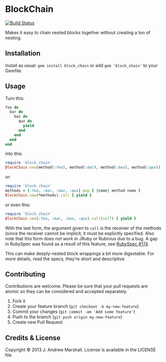 # BlockChain

[![Build Status](https://secure.travis-ci.org/amarshall/block_chain.png)](http://travis-ci.org/amarshall/block_chain)

Makes it easy to chain nested blocks together without creating a ton of nesting.

## Installation

Install as usual: `gem install block_chain` or add `gem 'block_chain'` to your Gemfile.

## Usage

Turn this:

```ruby
foo do
  bar do
    baz do
      qux do
        yield
      end
    end
  end
end
```

into this:

```ruby
require 'block_chain'
BlockChain.new(method(:foo), method(:bar), method(:baz), method(:qux)).call { yield }
```

or:

```ruby
require 'block_chain'
methods = [:foo, :bar, :baz, :qux].map { |name| method name }
BlockChain.new(*methods).call { yield }
```

or even this:

```ruby
require 'block_chain'
BlockChain.new(:foo, :bar, :baz, :qux).call(self) { yield }
```

With the last form, the argument given to `call` is the receiver of the methods (since the receiver cannot be implicit, it must be explicitly specified. Also note that this form does not work in JRuby or Rubinius due to a bug. A gap in RubySpec was found as a result of this feature, see [RubySpec #174](https://github.com/rubyspec/rubyspec/pull/174).

This can make deeply-nested block wrappings a bit more digestable. For more details, read the specs, they’re short and descriptive.

## Contributing

Contributions are welcome. Please be sure that your pull requests are atomic so they can be considered and accepted separately.

1. Fork it
2. Create your feature branch (`git checkout -b my-new-feature`)
3. Commit your changes (`git commit -am 'Add some feature'`)
4. Push to the branch (`git push origin my-new-feature`)
5. Create new Pull Request

## Credits & License

Copyright © 2013 J. Andrew Marshall. License is available in the LICENSE file.
